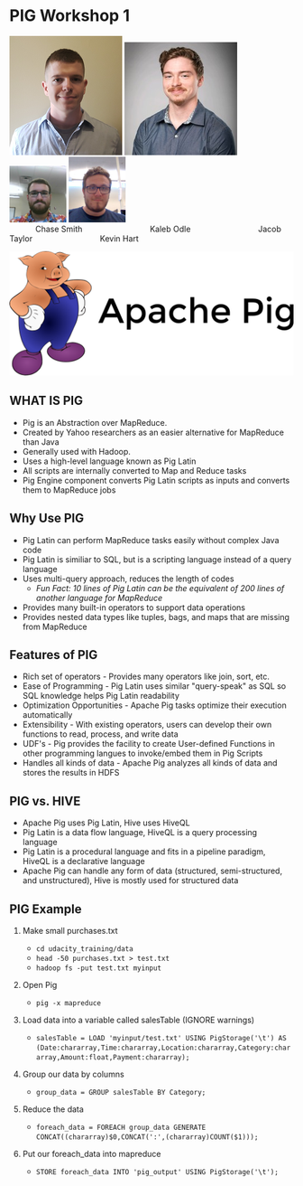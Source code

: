# PIG Workshop 1
![](resources/smith.png) ![](resources/LinkedIn.jpg) <img src="resources/ProfilePicture.png" width="20%"> <img src="resources/hart_profile.png" width="20%"><br/>
&emsp;&emsp;&emsp; Chase Smith &emsp;&emsp;&emsp;&emsp;&emsp;&emsp;&emsp;&emsp; Kaleb Odle &emsp;&emsp;&emsp;&emsp;&emsp;&emsp;&emsp; &emsp;Jacob Taylor &emsp;&emsp;&emsp;&emsp;&emsp;&emsp;&emsp; &emsp;Kevin Hart

![](resources/Apache_Pig_Logo.png)
## WHAT IS PIG
* Pig is an Abstraction over MapReduce.
* Created by Yahoo researchers as an easier alternative for MapReduce than Java
* Generally used with Hadoop.
* Uses a high-level language known as Pig Latin
* All scripts are internally converted to Map and Reduce tasks
* Pig Engine component converts Pig Latin scripts as inputs and converts them to MapReduce jobs

## Why Use PIG
* Pig Latin can perform MapReduce tasks easily without complex Java code
* Pig Latin is similiar to SQL, but is a scripting language instead of a query language
* Uses multi-query approach, reduces the length of codes
    * *Fun Fact: 10 lines of Pig Latin can be the equivalent of 200 lines of another language for MapReduce*
* Provides many built-in operators to support data operations
* Provides nested data types like tuples, bags, and maps that are missing from MapReduce

## Features of PIG
* Rich set of operators - Provides many operators like join, sort, etc.
* Ease of Programming - Pig Latin uses similar "query-speak" as SQL so SQL knowledge helps Pig Latin readability
* Optimization Opportunities - Apache Pig tasks optimize their execution automatically
* Extensibility - With existing operators, users can develop their own functions to read, process, and write data
* UDF's - Pig provides the facility to create User-defined Functions in other programming langues to invoke/embed them in Pig Scripts
* Handles all kinds of data - Apache Pig analyzes all kinds of data and stores the results in HDFS

## PIG vs. HIVE
* Apache Pig uses Pig Latin, Hive uses HiveQL
* Pig Latin is a data flow language, HiveQL is a query processing language
* Pig Latin is a procedural language and fits in a pipeline paradigm, HiveQL is a declarative language
* Apache Pig can handle any form of data (structured, semi-structured, and unstructured), Hive is mostly used for structured data

## PIG Example

1. Make small purchases.txt

    - `cd udacity_training/data`
    - `head -50 purchases.txt > test.txt`
    - `hadoop fs -put test.txt myinput`

2. Open Pig

    - `pig -x mapreduce`
 
3. Load data into a variable called salesTable (IGNORE warnings)

    - `salesTable = LOAD 'myinput/test.txt' USING PigStorage('\t') AS (Date:chararray,Time:chararray,Location:chararray,Category:chararray,Amount:float,Payment:chararray);`

4. Group our data by columns

    - `group_data = GROUP salesTable BY Category;`

5. Reduce the data

    - `foreach_data = FOREACH group_data GENERATE CONCAT((chararray)$0,CONCAT(':',(chararray)COUNT($1)));`

6. Put our foreach_data into mapreduce

    - `STORE foreach_data INTO 'pig_output' USING PigStorage('\t');`
